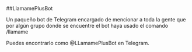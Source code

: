 ##LlamamePlusBot

Un paqueño bot de Telegram encargado de mencionar a toda la gente que por algún grupo donde se encuentre el bot haya usado el comando /llamame

Puedes encontrarlo como @LLamamePlusBot en Telegram.
